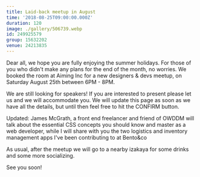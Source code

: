 ```yaml
---
title: Laid-back meetup in August
time: '2018-08-25T09:00:00.000Z'
duration: 120
image: ./gallery/506739.webp
id: 249925579
group: 15632202
venue: 24213835
---
```


Dear all, we hope you are fully enjoying the summer holidays. For those of you who didn't make any plans for the end of the month, no worries. We booked the room at Aiming Inc for a new designers & devs meetup, on Saturday August 25th between 6PM - 8PM.

We are still looking for speakers! If you are interested to present please let us and we will accommodate you. We will update this page as soon as we have all the details, but until then feel free to hit the CONFIRM button.

Updated: James McGrath, a front end freelancer and friend of OWDDM will talk about the essential CSS concepts you should know and master as a web developer, while I will share with you the two logistics and inventory management apps I've been contributing to at Bento&co

As usual, after the meetup we will go to a nearby izakaya for some drinks and some more socializing.

See you soon!
